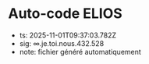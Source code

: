 # Auto-code ELIOS
- ts: 2025-11-01T09:37:03.782Z
- sig: ∞.je.toi.nous.432.528
- note: fichier généré automatiquement